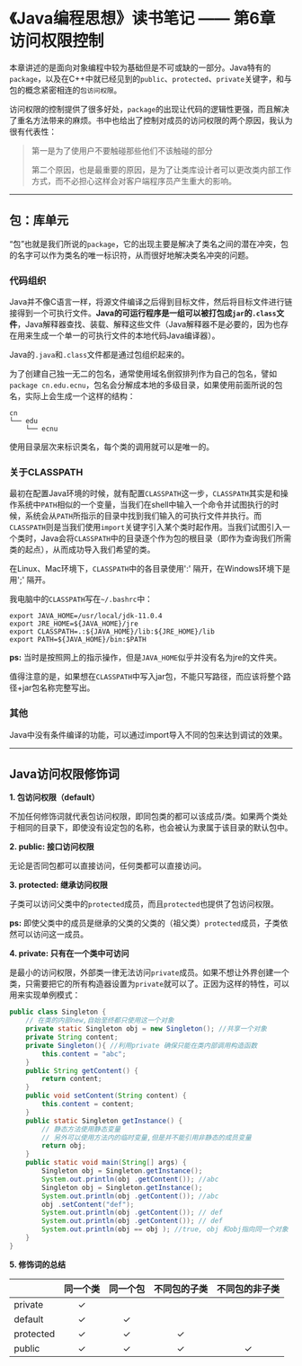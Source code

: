 # 《Java编程思想》读书笔记 —— 第6章 访问权限控制

本章讲述的是面向对象编程中较为基础但是不可或缺的一部分。Java特有的`package`，以及在C++中就已经见到的`public`、`protected`、`private`关键字，和与包的概念紧密相连的`包访问权限`。

访问权限的控制提供了很多好处，`package`的出现让代码的逻辑性更强，而且解决了重名方法带来的麻烦。书中也给出了控制对成员的访问权限的两个原因，我认为很有代表性：

> 第一是为了使用户不要触碰那些他们不该触碰的部分
>
> 第二个原因，也是最重要的原因，是为了让类库设计者可以更改类内部工作方式，而不必担心这样会对客户端程序员产生重大的影响。

---



## 包：库单元

“包”也就是我们所说的`package`，它的出现主要是解决了类名之间的潜在冲突，包的名字可以作为类名的唯一标识符，从而很好地解决类名冲突的问题。



### 代码组织

Java并不像C语言一样，将源文件编译之后得到目标文件，然后将目标文件进行链接得到一个可执行文件。**Java的可运行程序是一组可以被打包成`jar`的`.class`文件**，Java解释器查找、装载、解释这些文件（Java解释器不是必要的，因为也存在用来生成一个单一的可执行文件的本地代码Java编译器）。

Java的`.java`和`.class`文件都是通过包组织起来的。



为了创建自己独一无二的包名，通常使用域名倒叙排列作为自己的包名，譬如`package cn.edu.ecnu`，包名会分解成本地的多级目录，如果使用前面所说的包名，实际上会生成一个这样的结构：

```shell
cn
└── edu
    └── ecnu
```

使用目录层次来标识类名，每个类的调用就可以是唯一的。



### 关于CLASSPATH

最初在配置Java环境的时候，就有配置`CLASSPATH`这一步，`CLASSPATH`其实是和操作系统中`PATH`相似的一个变量，当我们在shell中输入一个命令并试图执行的时候，系统会从`PATH`所指示的目录中找到我们输入的可执行文件并执行。而`CLASSPATH`则是当我们使用`import`关键字引入某个类时起作用。当我们试图引入一个类时，Java会将`CLASSPATH`中的目录逐个作为包的根目录（即作为查询我们所需类的起点），从而成功导入我们希望的类。

在Linux、Mac环境下，`CLASSPATH`中的各目录使用':' 隔开，在Windows环境下是用';' 隔开。

我电脑中的`CLASSPATH`写在`~/.bashrc`中：

```shell
export JAVA_HOME=/usr/local/jdk-11.0.4
export JRE_HOME=${JAVA_HOME}/jre
export CLASSPATH=.:${JAVA_HOME}/lib:${JRE_HOME}/lib
export PATH=${JAVA_HOME}/bin:$PATH
```

**ps:** 当时是按照网上的指示操作，但是`JAVA_HOME`似乎并没有名为jre的文件夹。



值得注意的是，如果想在`CLASSPATH`中写入jar包，不能只写路径，而应该将整个路径+jar包名称完整写出。



### 其他

Java中没有条件编译的功能，可以通过import导入不同的包来达到调试的效果。



---



## Java访问权限修饰词

**1. 包访问权限（default）**

不加任何修饰词就代表包访问权限，即同包类的都可以该成员/类。如果两个类处于相同的目录下，即使没有设定包的名称，也会被认为隶属于该目录的默认包中。



**2. public: 接口访问权限**

无论是否同包都可以直接访问，任何类都可以直接访问。



**3. protected: 继承访问权限**

子类可以访问父类中的`protected`成员，而且`protected`也提供了包访问权限。

**ps:** 即使父类中的成员是继承的父类的父类的（祖父类）`protected`成员，子类依然可以访问这一成员。



**4. private: 只有在一个类中可访问**

是最小的访问权限，外部类一律无法访问`private`成员。如果不想让外界创建一个类，只需要把它的所有构造器设置为`private`就可以了。正因为这样的特性，可以用来实现单例模式：

```java
public class Singleton {
    // 在类的内部new,自始至终都只使用这一个对象
    private static Singleton obj = new Singleton(); //共享一个对象
    private String content;
    private Singleton(){ //利用private 确保只能在类内部调用构造函数
    	this.content = "abc";
    }
    public String getContent() {
    	return content;
    }
    public void setContent(String content) {
    	this.content = content;
    }
    public static Singleton getInstance() {
        // 静态方法使用静态变量
        // 另外可以使用方法内的临时变量,但是并不能引用非静态的成员变量
        return obj;
    }
    public static void main(String[] args) {
        Singleton obj = Singleton.getInstance();
        System.out.println(obj .getContent()); //abc
        Singleton obj = Singleton.getInstance();
        System.out.println(obj .getContent()); //abc
        obj .setContent("def");
        System.out.println(obj .getContent()); // def
        System.out.println(obj .getContent()); // def
        System.out.println(obj == obj ); //true, obj 和obj指向同一个对象
    }
}
```



**5. 修饰词的总结**

|           | 同一个类 | 同一个包 | 不同包的子类 | 不同包的非子类 |
| :-------- | :------: | :------: | :----------: | :------------: |
| private   |    ✓     |          |              |                |
| default   |    ✓     |    ✓     |              |                |
| protected |    ✓     |    ✓     |      ✓       |                |
| public    |    ✓     |    ✓     |      ✓       |       ✓        |

